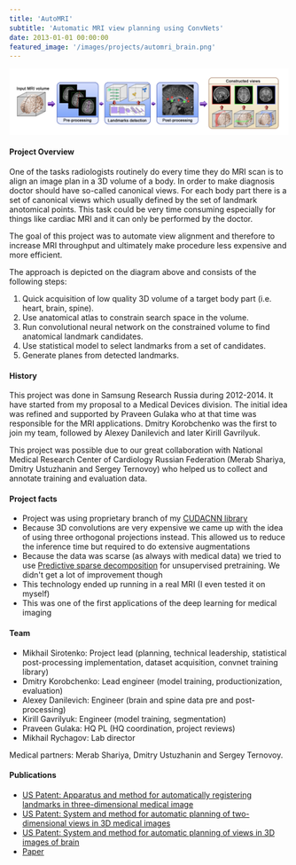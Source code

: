 ```yaml
---
title: 'AutoMRI'
subtitle: 'Automatic MRI view planning using ConvNets'
date: 2013-01-01 00:00:00
featured_image: '/images/projects/automri_brain.png'
---
```

![](/images/projects/auto_mri_diagram.png)


#### Project Overview
One of the tasks radiologists routinely do every time they do MRI scan is to align an image plan in a 3D volume of a body. In order to make diagnosis doctor should have so-called canonical views. For each body part there is a set of canonical views which usually defined by the set of landmark anotomical points. This task could be very time consuming especially for things like cardiac MRI and it can only be performed by the doctor. 

The goal of this project was to automate view alignment and therefore to increase MRI throughput and ultimately make procedure less expensive and more efficient.  

The approach is depicted on the diagram above and consists of the following steps:
1. Quick acquisition of low quality 3D volume of a target body part (i.e. heart, brain, spine).
2. Use anatomical atlas to constrain search space in the volume.
3. Run convolutional neural network on the constrained volume to find anatomical landmark candidates.
4. Use statistical model to select landmarks from a set of candidates.
5. Generate planes from detected landmarks.

#### History
This project was done in Samsung Research Russia during 2012-2014. It have started from my proposal to a Medical Devices division. The initial idea was refined and supported by Praveen Gulaka who at that time was responsible for the MRI applications. Dmitry Korobchenko was the first to join my team, followed by Alexey Danilevich and later Kirill Gavrilyuk. 

This project was possible due to our great collaboration with National Medical Research Center of Cardiology Russian Federation (Merab Shariya, Dmitry Ustuzhanin and Sergey Ternovoy) who helped us to collect and annotate training and evaluation data.

#### Project facts
* Project was using proprietary branch of my [CUDACNN library](/projects/cudacnn)
* Because 3D convolutions are very expensive we came up with the idea of using three orthogonal projections instead. This allowed us to reduce the inference time but required to do extensive augmentations
* Because the data was scarse (as always with medical data) we tried to use [Predictive sparse decomposition](https://cs.nyu.edu/~yann/research/sparse/index.html) for unsupervised pretraining. We didn't get a lot of improvement though
* This technology ended up running in a real MRI (I even tested it on myself)
* This was one of the first applications of the deep learning for medical imaging

#### Team
* Mikhail Sirotenko: Project lead (planning, technical leadership, statistical post-processing implementation, dataset acquisition, convnet training library)
* Dmitry Korobchenko: Lead engineer (model training, productionization, evaluation)
* Alexey Danilevich: Engineer (brain and spine data pre and post-processing)
* Kirill Gavrilyuk: Engineer (model training, segmentation)
* Praveen Gulaka: HQ PL (HQ coordination, project reviews)
* Mikhail Rychagov: Lab director

Medical partners: Merab Shariya, Dmitry Ustuzhanin and Sergey Ternovoy.

#### Publications
* [US Patent: Apparatus and method for automatically registering landmarks in three-dimensional medical image](https://patents.google.com/patent/US9799115B2/en)
* [US Patent: System and method for automatic planning of two-dimensional views in 3D medical images](https://patents.google.com/patent/US9355449B2/en)
* [US Patent: System and method for automatic planning of views in 3D images of brain](https://patents.google.com/patent/US9383424B2/en)
* [Paper](https://drive.google.com/file/d/1m0NsLr1KUBSQdTWEnunVuTG6nYpTTcuY/view?usp=sharing)
